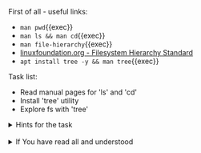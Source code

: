 First of all - useful links:

- `man pwd`{{exec}}
- `man ls && man cd`{{exec}}
- `man file-hierarchy`{{exec}}
- [linuxfoundation.org - Filesystem Hierarchy Standard](https://refspecs.linuxfoundation.org/fhs.shtml)
- `apt install tree -y && man tree`{{exec}}

Task list:
- Read manual pages for 'ls' and 'cd'
- Install 'tree' utility
- Explore fs with 'tree'

<details><summary>Hints for the task</summary>
<pre>
<strong>Task 1:</strong>
  $ man ls
  $ man cd
<br>
<strong>Task 2:</strong>
  $ sudo apt install tree
  $ tree -a
</pre>
</details>
<br>
<details><summary>If You have read all and understood</summary>
<pre>
`touch IReadAllAndUndnderstood`{{exec}}
</pre>
